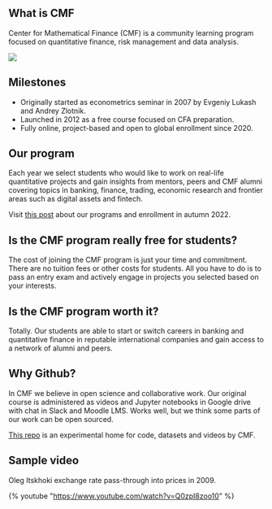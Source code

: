 ## What is CMF

Center for Mathematical Finance (CMF) is a community learning program focused on quantitative finance, risk management and data analysis.

![](https://finec.mgimo.ru/blog/cmf-for-quantative-finance-fall-2022/cmf1.jpg)

## Milestones

- Originally started as econometrics seminar in 2007 by Evgeniy Lukash and Andrey Zlotnik.
- Launched in 2012 as a free course focused on CFA preparation.
- Fully online, project-based and open to global enrollment since 2020.

## Our program

Each year we select students who would like to work on real-life quantitative projects and
gain insights from mentors, peers and CMF alumni covering topics in banking, finance, trading, economic research and frontier areas such as digital assets and fintech.

Visit [this post](https://www.linkedin.com/feed/update/urn:li:activity:6957988000706273281/) about our programs and enrollment in autumn 2022.

## Is the CMF program really free for students?

The cost of joining the CMF program is just your time and commitment. There are no tuition fees or other costs for students. All you have to do is to pass an entry exam and actively engage in projects you selected based on your interests.

## Is the CMF program worth it?

Totally. Our students are able to start or switch careers in banking and quantitative finance in reputable international companies and gain access to a network of alumni and peers.

## Why Github?

In CMF we believe in open science and collaborative work. Our original course is administered as videos and Jupyter notebooks in Google drive with chat in Slack and Moodle LMS. Works well, but we think some parts of our work can be open sourced.

[This repo](https://github.com/epogrebnyak/cmf-team) is an experimental home for code, datasets and videos by CMF.

## Sample video

Oleg Itskhoki exchange rate pass-through into prices in 2009.

{% youtube "https://www.youtube.com/watch?v=Q0zpI8zoo10" %}

<p>
